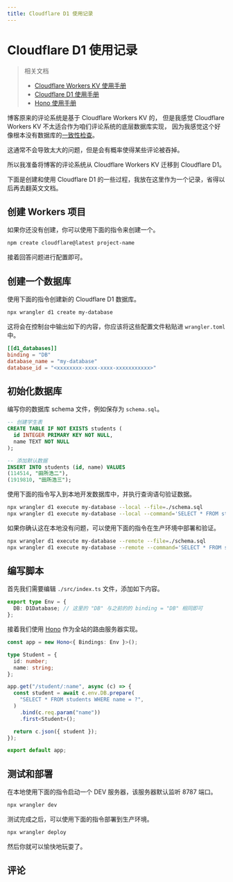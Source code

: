 ```yaml
---
title: Cloudflare D1 使用记录
---
```


# Cloudflare D1 使用记录

<vue-metadata author="swwind" time="2024-7-14"></vue-metadata>

> 相关文档
>
> - [Cloudflare Workers KV 使用手册](https://developers.cloudflare.com/kv/)
> - [Cloudflare D1 使用手册](https://developers.cloudflare.com/d1/)
> - [Hono 使用手册](https://hono.dev/)

博客原来的评论系统是基于 Cloudflare Workers KV 的，
但是我感觉 Cloudflare Workers KV 不太适合作为咱们评论系统的底层数据库实现，
因为我感觉这个好像根本没有数据库的[一致性检查](https://developers.cloudflare.com/kv/reference/how-kv-works/#consistency)。

这通常不会导致太大的问题，但是会有概率使得某些评论被吞掉。

所以我准备将博客的评论系统从 Cloudflare Workers KV 迁移到 Cloudflare D1。

下面是创建和使用 Cloudflare D1 的一些过程，我放在这里作为一个记录，省得以后再去翻英文文档。

## 创建 Workers 项目

如果你还没有创建，你可以使用下面的指令来创建一个。

```sh
npm create cloudflare@latest project-name
```

接着回答问题进行配置即可。

## 创建一个数据库

使用下面的指令创建新的 Cloudflare D1 数据库。

```sh
npx wrangler d1 create my-database
```

这将会在控制台中输出如下的内容，你应该将这些配置文件粘贴进 `wrangler.toml` 中。

```toml
[[d1_databases]]
binding = "DB"
database_name = "my-database"
database_id = "<xxxxxxxx-xxxx-xxxx-xxxxxxxxxxx>"
```

## 初始化数据库

编写你的数据库 schema 文件，例如保存为 `schema.sql`。

```sql
-- 创建学生表
CREATE TABLE IF NOT EXISTS students (
  id INTEGER PRIMARY KEY NOT NULL,
  name TEXT NOT NULL
);

-- 添加默认数据
INSERT INTO students (id, name) VALUES
(114514, "田所浩二"),
(1919810, "田所浩三");
```

使用下面的指令写入到本地开发数据库中，并执行查询语句验证数据。

```sh
npx wrangler d1 execute my-database --local --file=./schema.sql
npx wrangler d1 execute my-database --local --command='SELECT * FROM students'
```

如果你确认这在本地没有问题，可以使用下面的指令在生产环境中部署和验证。

```sh
npx wrangler d1 execute my-database --remote --file=./schema.sql
npx wrangler d1 execute my-database --remote --command='SELECT * FROM students'
```

## 编写脚本

首先我们需要编辑 `./src/index.ts` 文件，添加如下内容。

```ts
export type Env = {
  DB: D1Database; // 这里的 "DB" 与之前的的 binding = "DB" 相同即可
};
```

接着我们使用 [Hono](https://hono.dev/) 作为全站的路由服务器实现。

```ts
const app = new Hono<{ Bindings: Env }>();

type Student = {
  id: number;
  name: string;
};

app.get("/student/:name", async (c) => {
  const student = await c.env.DB.prepare(
    "SELECT * FROM students WHERE name = ?",
  )
    .bind(c.req.param("name"))
    .first<Student>();

  return c.json({ student });
});

export default app;
```

## 测试和部署

在本地使用下面的指令启动一个 DEV 服务器，该服务器默认监听 8787 端口。

```sh
npx wrangler dev
```

测试完成之后，可以使用下面的指令部署到生产环境。

```sh
npx wrangler deploy
```

然后你就可以愉快地玩耍了。

## 评论

<vue-reactions path="cloudflare-d1"></vue-reactions>

<vue-comments path="cloudflare-d1"></vue-comments>
